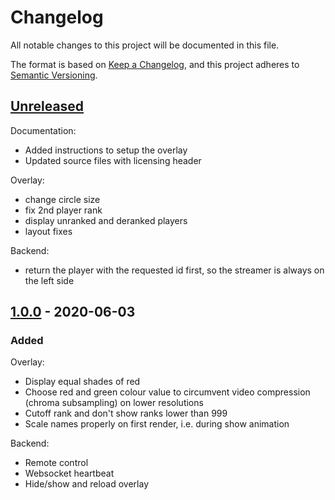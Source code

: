 # Changelog
All notable changes to this project will be documented in this file.

The format is based on [Keep a Changelog](https://keepachangelog.com/en/1.0.0/),
and this project adheres to [Semantic Versioning](https://semver.org/spec/v2.0.0.html).

## [Unreleased]
Documentation:
- Added instructions to setup the overlay
- Updated source files with licensing header

Overlay:
- change circle size
- fix 2nd player rank
- display unranked and deranked players
- layout fixes

Backend:
- return the player with the requested id first, so the streamer is always on the left side

## [1.0.0] - 2020-06-03
### Added
Overlay:
- Display equal shades of red
- Choose red and green colour value to circumvent video compression (chroma subsampling) on lower resolutions
- Cutoff rank and don't show ranks lower than 999
- Scale names properly on first render, i.e. during show animation

Backend:
- Remote control
- Websocket heartbeat
- Hide/show and reload overlay

[Unreleased]: https://github.com/aoe-assoc/aoe2-rating-overlay/compare/v1.0.0...HEAD
[1.0.0]: https://github.com/aoe-assoc/aoe2-rating-overlay/releases/tag/v1.0.0

